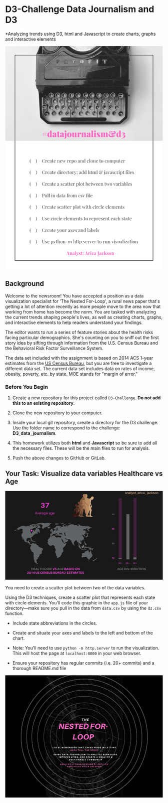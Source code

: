 # D3-Challenge Data Journalism and D3
*Analyzing trends using D3, html and Javascript to create charts, graphs and interactive elements

![journalism_to_do.png](journalism_to_do.png)


## Background

Welcome to the newsroom! You have accepted a position as a data visualization specialist for 'The Nested For-Loop', a rural news paper that's getting a lot of attention recently as more people move to the area now that working from home has become the norm. You are tasked with analyzing the current trends shaping people's lives, as well as creating charts, graphs, and interactive elements to help readers understand your findings.

The editor wants to run a series of feature stories about the health risks facing particular demographics. She's counting on you to sniff out the first story idea by sifting through information from the U.S. Census Bureau and the Behavioral Risk Factor Surveillance System.

The data set included with the assignment is based on 2014 ACS 1-year estimates from the [US Census Bureau](https://data.census.gov/cedsci/), but you are free to investigate a different data set. The current data set includes data on rates of income, obesity, poverty, etc. by state. MOE stands for "margin of error."

### Before You Begin

1. Create a new repository for this project called `D3-Challenge`. **Do not add this to an existing repository**.

2. Clone the new repository to your computer.

3. Inside your local git repository, create a directory for the D3 challenge. Use the folder name to correspond to the challenge: **D3_data_journalism**.

4. This homework utilizes both **html** and **Javascript** so be sure to add all the necessary files. These will be the main files to run for analysis.

5. Push the above changes to GitHub or GitLab.

## Your Task: Visualize data variables Healthcare vs Age
![health_age.png](health_age.png)

You need to create a scatter plot between two of the data variables. 

Using the D3 techniques, create a scatter plot that represents each state with circle elements. You'll code this graphic in the `app.js` file of your directory—make sure you pull in the data from `data.csv` by using the `d3.csv` function. 

* Include state abbreviations in the circles.

* Create and situate your axes and labels to the left and bottom of the chart.

* Note: You'll need to use `python -m http.server` to run the visualization. This will host the page at `localhost:8000` in your web browser.

* Ensure your repository has regular commits (i.e. 20+ commits) and a thorough README.md file

![mynewspaper_nested.png](mynewspaper_nested.png)
